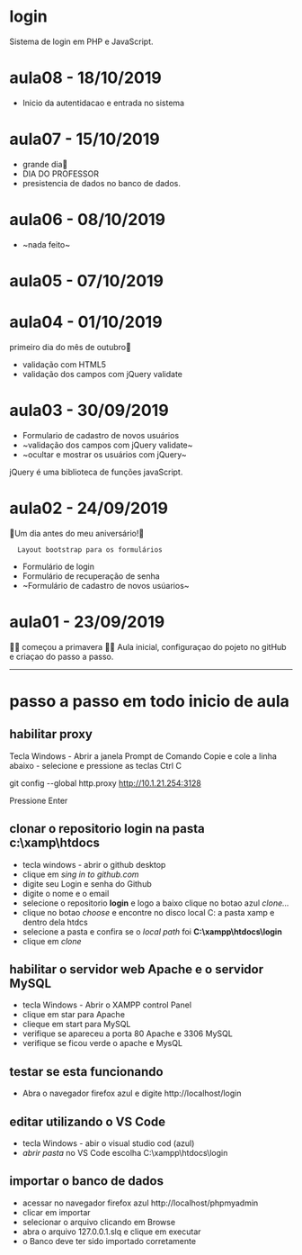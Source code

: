 # login
Sistema de login em PHP e JavaScript.

# aula08 - 18/10/2019
- Inicio da autentidacao e entrada no sistema

# aula07 - 15/10/2019
- grande dia🌹
- DIA DO PROFESSOR 
- presistencia de dados no banco de dados.

# aula06 - 08/10/2019
- ~nada feito~

# aula05 - 07/10/2019

# aula04 - 01/10/2019
primeiro dia do mês de outubro🌹
- validação com HTML5
- validação dos campos com jQuery validate

# aula03 - 30/09/2019

- Formulario de cadastro de novos usuários
- ~validação dos campos com jQuery validate~
- ~ocultar e mostrar os usuários com jQuery~

jQuery é uma biblioteca de funções javaScript.

# aula02 - 24/09/2019
🌹Um dia antes do meu aniversário!🌺
      
      Layout bootstrap para os formulários
     
- Formulário de login
- Formulário de recuperação de senha
- ~Formulário de cadastro de novos usúarios~ 



# aula01 - 23/09/2019   
🌹💩 começou a primavera 👹🌺
Aula inicial, configuraçao do pojeto no gitHub e criaçao do passo a passo.

---
# passo a passo em todo inicio de aula

  ## habilitar proxy
Tecla Windows - Abrir a janela Prompt de Comando
Copie e cole a linha abaixo - selecione e pressione as teclas Ctrl C

  git config --global http.proxy http://10.1.21.254:3128

Pressione Enter

## clonar o repositorio **login** na pasta c:\xamp\htdocs
-  tecla windows - abrir o github desktop
-  clique em *sing in to github.com*
-  digite seu Login e senha do Github
-  digite o nome e o email
-  selecione o repositorio **login** e logo a baixo clique no botao azul *clone...*
-  clique no botao *choose* e encontre no disco local C: a pasta xamp e dentro dela htdcs
-  selecione a pasta e confira se o *local path* foi  **C:\xampp\htdocs\login**
-  clique em *clone*

## habilitar o servidor web **Apache** e  o servidor **MySQL**
-  tecla Windows - Abrir o XAMPP control Panel
-  clique em star para Apache
-  clieque em start para MySQL
-  verifique se apareceu a porta 80 Apache e 3306 MySQL
-  verifique se ficou verde o apache e MysQL

## testar se esta funcionando
-  Abra o navegador firefox azul e digite http://localhost/login

## editar utilizando o VS Code
-  tecla Windows - abir o visual studio cod (azul)
-  *abrir pasta* no VS Code escolha C:\xampp\htdocs\login

## importar o banco de dados
- acessar no navegador firefox azul http://localhost/phpmyadmin
- clicar em importar 
- selecionar o arquivo clicando em Browse 
- abra o arquivo 127.0.0.1.slq e clique em executar
- o Banco deve ter sido importado corretamente
